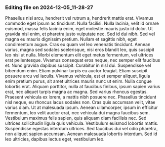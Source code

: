 

### Editing file on 2024-12-05_11-28-27

Phasellus nisi arcu, hendrerit vel rutrum a, hendrerit mattis erat. Vivamus commodo eget ipsum ac tincidunt. Nulla facilisi. Nulla lacinia, velit id ornare euismod, massa felis lacinia enim, eget molestie mauris justo id dolor. Ut gravida nisl enim, et pharetra justo vulputate nec. Sed id dui nibh. Sed vel magna eu mauris dignissim pretium. Nullam et sagittis nibh, eget condimentum augue.
Cras eu quam vel leo venenatis tincidunt. Aenean varius, magna sed sodales scelerisque, nisi eros blandit leo, quis suscipit leo nisi ut nulla. Morbi elementum elit eget metus fermentum, vel ultrices erat pellentesque. Vivamus consequat eros neque, nec semper elit faucibus et. Nunc gravida dapibus suscipit. Curabitur in nisl dui. Suspendisse vel bibendum enim. Etiam pulvinar turpis eu auctor feugiat. Etiam suscipit posuere arcu vel iaculis. Vivamus vehicula, est et semper aliquet, ligula enim pretium purus, sit amet ultrices mauris nunc ut enim. Nulla congue lobortis erat. Aliquam porttitor, nulla at faucibus finibus, ipsum sapien varius erat, nec aliquet turpis magna ac magna. Sed varius rhoncus egestas.
Praesent vehicula ex lorem, a mattis nibh posuere nec. Phasellus tincidunt nisl neque, eu rhoncus lacus sodales non. Cras quis accumsan velit, vitae varius diam. Ut at malesuada ipsum. Aenean ullamcorper, ipsum in efficitur fermentum, leo velit auctor erat, nec vehicula dui magna faucibus sem. Vestibulum maximus felis sapien, quis aliquam diam facilisis nec. Sed ultrices sollicitudin ligula quis vehicula. Vestibulum euismod lobortis mattis. Suspendisse egestas interdum ultrices. Sed faucibus dui vel odio pharetra, non aliquet sapien accumsan. Aenean malesuada lobortis interdum. Sed id leo ultricies, dapibus lectus eget, vestibulum leo.


